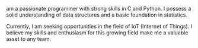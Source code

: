 am a passionate programmer with strong skills in C and Python. I possess a solid understanding of data structures and a basic foundation in statistics.

Currently, I am seeking opportunities in the field of IoT (Internet of Things). I believe my skills and enthusiasm for this growing field make me a valuable asset to any team.
